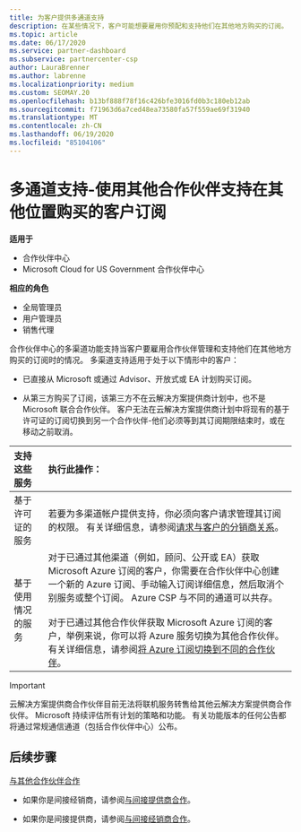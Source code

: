```yaml
---
title: 为客户提供多通道支持
description: 在某些情况下，客户可能想要雇用你预配和支持他们在其他地方购买的订阅。
ms.topic: article
ms.date: 06/17/2020
ms.service: partner-dashboard
ms.subservice: partnercenter-csp
author: LauraBrenner
ms.author: labrenne
ms.localizationpriority: medium
ms.custom: SEOMAY.20
ms.openlocfilehash: b13bf888f78f16c426bfe3016fd0b3c180eb12ab
ms.sourcegitcommit: f71963d6a7ced48ea73580fa57f559ae69f31940
ms.translationtype: MT
ms.contentlocale: zh-CN
ms.lasthandoff: 06/19/2020
ms.locfileid: "85104106"
---
```

# <a name="multi-channel-support---using-other-partners-to-support-customer-subscriptions-purchased-elsewhere"></a>多通道支持-使用其他合作伙伴支持在其他位置购买的客户订阅

**适用于**

- 合作伙伴中心
- Microsoft Cloud for US Government 合作伙伴中心

**相应的角色**

- 全局管理员
- 用户管理员
- 销售代理

合作伙伴中心的多渠道功能支持当客户要雇用合作伙伴管理和支持他们在其他地方购买的订阅时的情况。 多渠道支持适用于处于以下情形中的客户：

- 已直接从 Microsoft 或通过 Advisor、开放式或 EA 计划购买订阅。

- 从第三方购买了订阅，该第三方不在云解决方案提供商计划中，也不是 Microsoft 联合合作伙伴。 客户无法在云解决方案提供商计划中将现有的基于许可证的订阅切换到另一个合作伙伴-他们必须等到其订阅期限结束时，或在移动之前取消。

|支持这些服务  | 执行此操作： |
|:---------|:---------|
|基于许可证的服务    | 若要为多渠道帐户提供支持，你必须向客户请求管理其订阅的权限。 有关详细信息，请参阅[请求与客户的分销商关系](request-a-relationship-with-a-customer.md)。   |
|基于使用情况的服务     |  对于已通过其他渠道（例如，顾问、公开或 EA）获取 Microsoft Azure 订阅的客户，你需要在合作伙伴中心创建一个新的 Azure 订阅、手动输入订阅详细信息，然后取消个别服务或整个订阅。 Azure CSP 与不同的通道可以共存。<br/><br/> 对于已通过其他合作伙伴获取 Microsoft Azure 订阅的客户，举例来说，你可以将 Azure 服务切换为其他合作伙伴。  有关详细信息，请参阅[将 Azure 订阅切换到不同的合作伙伴](switch-azure-subscriptions-to-a-different-partner.md)。 |

> [!IMPORTANT]  
> 云解决方案提供商合作伙伴目前无法将联机服务转售给其他云解决方案提供商合作伙伴。 Microsoft 持续评估所有计划的策略和功能。 有关功能版本的任何公告都将通过常规通信通道（包括合作伙伴中心）公布。

## <a name="next-steps"></a>后续步骤

[与其他合作伙伴合作](work-with-other-partners.md)

- 如果你是间接经销商，请参阅[与间接提供商合作](indirect-reseller-tasks-in-partner-center.md)。

- 如果你是间接提供商，请参阅[与间接经销商合作](indirect-provider-tasks-in-partner-center.md)。
